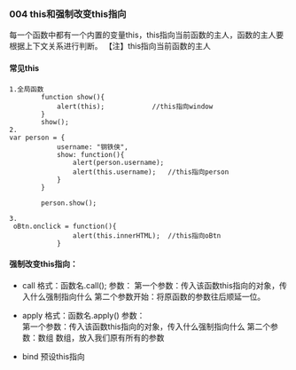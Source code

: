 ### 004  this和强制改变this指向

​	每一个函数中都有一个内置的变量this，this指向当前函数的主人，函数的主人要根据上下文关系进行判断。
 【注】this指向当前函数的主人

#### 常见this

```
1.全局函数
        function show(){
            alert(this);			//this指向window
        }
        show();
2.        
var person = {
            username: "钢铁侠",
            show: function(){
                alert(person.username);
                alert(this.username);	//this指向person
            }
        }

        person.show();
        
3.
 oBtn.onclick = function(){
                alert(this.innerHTML);	//this指向oBtn
            }
```



#### 强制改变this指向：

+ call
  格式：函数名.call();
  参数：
   第一个参数：传入该函数this指向的对象，传入什么强制指向什么
   第二个参数开始：将原函数的参数往后顺延一位。

+ apply
  格式：函数名.apply()
  参数：  
   第一个参数：传入该函数this指向的对象，传入什么强制指向什么
   第二个参数：数组  数组，放入我们原有所有的参数

+ bind   预设this指向